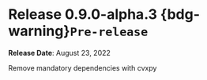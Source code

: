 # Release 0.9.0-alpha.3 {bdg-warning}`Pre-release`

**Release Date**: August 23, 2022

Remove mandatory dependencies with cvxpy
